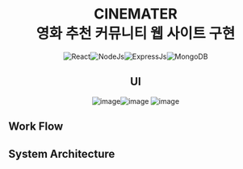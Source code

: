 <div align="center">
<h1>
CINEMATER </br>
영화 추천 커뮤니티 웹 사이트 구현
</h1>

<img alt="React" src ="https://img.shields.io/badge/React-61DAFB.svg?&style=for-the-badge&logo=React&logoColor=white"/><img alt="NodeJs" src="https://img.shields.io/badge/Node.js-339933?style=for-the-badge&logo=Node.js&logoColor=white"/><img alt="ExpressJs" src="https://img.shields.io/badge/Express.js-A8B9CC?style=for-the-badge&logo=Node.js&logoColor=white"/><img alt="MongoDB" src="https://img.shields.io/badge/MongoDB-47A248?style=for-the-badge&logo=MongoDB&logoColor=white"/>


## UI
![image](https://user-images.githubusercontent.com/11794584/187943991-d4ada81d-81df-49fd-8ef3-886278cefffb.png)![image](https://user-images.githubusercontent.com/11794584/187943870-ba00dd91-cc0a-4bb9-8d12-36752a416300.png)
![image](https://user-images.githubusercontent.com/11794584/187944097-9140e1b6-8b9c-4307-b615-da9b3d1c45a2.png)
</div>

## Work Flow


## System Architecture

